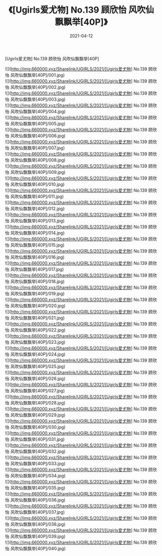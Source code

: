﻿---
layout: post
title:  《[Ugirls爱尤物] No.139 顾欣怡 风吹仙飘飘举[40P]》
date:   2021-04-12
img: http://img.660000.xyz/Sharelink/UGIRLS/2021/[Ugirls爱尤物] No.139 顾欣怡 风吹仙飘飘举[40P]/000.jpg
categories: [美女, 清纯, 唯美]
---

[Ugirls爱尤物] No.139 顾欣怡 风吹仙飘飘举[40P]

  ![](http://img.660000.xyz/Sharelink/UGIRLS/2021/[Ugirls爱尤物] No.139 顾欣怡 风吹仙飘飘举[40P]/001.jpg) <br> ![](http://img.660000.xyz/Sharelink/UGIRLS/2021/[Ugirls爱尤物] No.139 顾欣怡 风吹仙飘飘举[40P]/002.jpg) <br> ![](http://img.660000.xyz/Sharelink/UGIRLS/2021/[Ugirls爱尤物] No.139 顾欣怡 风吹仙飘飘举[40P]/003.jpg) <br> ![](http://img.660000.xyz/Sharelink/UGIRLS/2021/[Ugirls爱尤物] No.139 顾欣怡 风吹仙飘飘举[40P]/004.jpg) <br> ![](http://img.660000.xyz/Sharelink/UGIRLS/2021/[Ugirls爱尤物] No.139 顾欣怡 风吹仙飘飘举[40P]/005.jpg) <br> ![](http://img.660000.xyz/Sharelink/UGIRLS/2021/[Ugirls爱尤物] No.139 顾欣怡 风吹仙飘飘举[40P]/006.jpg) <br> ![](http://img.660000.xyz/Sharelink/UGIRLS/2021/[Ugirls爱尤物] No.139 顾欣怡 风吹仙飘飘举[40P]/007.jpg) <br> ![](http://img.660000.xyz/Sharelink/UGIRLS/2021/[Ugirls爱尤物] No.139 顾欣怡 风吹仙飘飘举[40P]/008.jpg) <br> ![](http://img.660000.xyz/Sharelink/UGIRLS/2021/[Ugirls爱尤物] No.139 顾欣怡 风吹仙飘飘举[40P]/009.jpg) <br> ![](http://img.660000.xyz/Sharelink/UGIRLS/2021/[Ugirls爱尤物] No.139 顾欣怡 风吹仙飘飘举[40P]/010.jpg) <br> ![](http://img.660000.xyz/Sharelink/UGIRLS/2021/[Ugirls爱尤物] No.139 顾欣怡 风吹仙飘飘举[40P]/011.jpg) <br> ![](http://img.660000.xyz/Sharelink/UGIRLS/2021/[Ugirls爱尤物] No.139 顾欣怡 风吹仙飘飘举[40P]/012.jpg) <br> ![](http://img.660000.xyz/Sharelink/UGIRLS/2021/[Ugirls爱尤物] No.139 顾欣怡 风吹仙飘飘举[40P]/013.jpg) <br> ![](http://img.660000.xyz/Sharelink/UGIRLS/2021/[Ugirls爱尤物] No.139 顾欣怡 风吹仙飘飘举[40P]/014.jpg) <br> ![](http://img.660000.xyz/Sharelink/UGIRLS/2021/[Ugirls爱尤物] No.139 顾欣怡 风吹仙飘飘举[40P]/015.jpg) <br> ![](http://img.660000.xyz/Sharelink/UGIRLS/2021/[Ugirls爱尤物] No.139 顾欣怡 风吹仙飘飘举[40P]/016.jpg) <br> ![](http://img.660000.xyz/Sharelink/UGIRLS/2021/[Ugirls爱尤物] No.139 顾欣怡 风吹仙飘飘举[40P]/017.jpg) <br> ![](http://img.660000.xyz/Sharelink/UGIRLS/2021/[Ugirls爱尤物] No.139 顾欣怡 风吹仙飘飘举[40P]/018.jpg) <br> ![](http://img.660000.xyz/Sharelink/UGIRLS/2021/[Ugirls爱尤物] No.139 顾欣怡 风吹仙飘飘举[40P]/019.jpg) <br> ![](http://img.660000.xyz/Sharelink/UGIRLS/2021/[Ugirls爱尤物] No.139 顾欣怡 风吹仙飘飘举[40P]/020.jpg) <br> ![](http://img.660000.xyz/Sharelink/UGIRLS/2021/[Ugirls爱尤物] No.139 顾欣怡 风吹仙飘飘举[40P]/021.jpg) <br> ![](http://img.660000.xyz/Sharelink/UGIRLS/2021/[Ugirls爱尤物] No.139 顾欣怡 风吹仙飘飘举[40P]/022.jpg) <br> ![](http://img.660000.xyz/Sharelink/UGIRLS/2021/[Ugirls爱尤物] No.139 顾欣怡 风吹仙飘飘举[40P]/023.jpg) <br> ![](http://img.660000.xyz/Sharelink/UGIRLS/2021/[Ugirls爱尤物] No.139 顾欣怡 风吹仙飘飘举[40P]/024.jpg) <br> ![](http://img.660000.xyz/Sharelink/UGIRLS/2021/[Ugirls爱尤物] No.139 顾欣怡 风吹仙飘飘举[40P]/025.jpg) <br> ![](http://img.660000.xyz/Sharelink/UGIRLS/2021/[Ugirls爱尤物] No.139 顾欣怡 风吹仙飘飘举[40P]/026.jpg) <br> ![](http://img.660000.xyz/Sharelink/UGIRLS/2021/[Ugirls爱尤物] No.139 顾欣怡 风吹仙飘飘举[40P]/027.jpg) <br> ![](http://img.660000.xyz/Sharelink/UGIRLS/2021/[Ugirls爱尤物] No.139 顾欣怡 风吹仙飘飘举[40P]/028.jpg) <br> ![](http://img.660000.xyz/Sharelink/UGIRLS/2021/[Ugirls爱尤物] No.139 顾欣怡 风吹仙飘飘举[40P]/029.jpg) <br> ![](http://img.660000.xyz/Sharelink/UGIRLS/2021/[Ugirls爱尤物] No.139 顾欣怡 风吹仙飘飘举[40P]/030.jpg) <br> ![](http://img.660000.xyz/Sharelink/UGIRLS/2021/[Ugirls爱尤物] No.139 顾欣怡 风吹仙飘飘举[40P]/031.jpg) <br> ![](http://img.660000.xyz/Sharelink/UGIRLS/2021/[Ugirls爱尤物] No.139 顾欣怡 风吹仙飘飘举[40P]/032.jpg) <br> ![](http://img.660000.xyz/Sharelink/UGIRLS/2021/[Ugirls爱尤物] No.139 顾欣怡 风吹仙飘飘举[40P]/033.jpg) <br> ![](http://img.660000.xyz/Sharelink/UGIRLS/2021/[Ugirls爱尤物] No.139 顾欣怡 风吹仙飘飘举[40P]/034.jpg) <br> ![](http://img.660000.xyz/Sharelink/UGIRLS/2021/[Ugirls爱尤物] No.139 顾欣怡 风吹仙飘飘举[40P]/035.jpg) <br> ![](http://img.660000.xyz/Sharelink/UGIRLS/2021/[Ugirls爱尤物] No.139 顾欣怡 风吹仙飘飘举[40P]/036.jpg) <br> ![](http://img.660000.xyz/Sharelink/UGIRLS/2021/[Ugirls爱尤物] No.139 顾欣怡 风吹仙飘飘举[40P]/037.jpg) <br> ![](http://img.660000.xyz/Sharelink/UGIRLS/2021/[Ugirls爱尤物] No.139 顾欣怡 风吹仙飘飘举[40P]/038.jpg) <br> ![](http://img.660000.xyz/Sharelink/UGIRLS/2021/[Ugirls爱尤物] No.139 顾欣怡 风吹仙飘飘举[40P]/039.jpg) <br> ![](http://img.660000.xyz/Sharelink/UGIRLS/2021/[Ugirls爱尤物] No.139 顾欣怡 风吹仙飘飘举[40P]/040.jpg) <br>